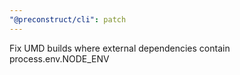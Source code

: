 ```yaml
---
"@preconstruct/cli": patch
---
```


Fix UMD builds where external dependencies contain process.env.NODE_ENV
